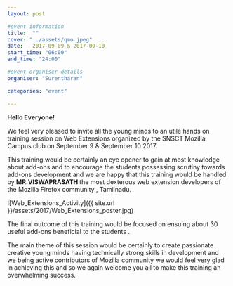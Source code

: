 ```yaml
---
layout: post

#event information
title:  ""
cover: "../assets/qmo.jpeg"
date:   2017-09-09 & 2017-09-10
start_time: "06:00"
end_time: "24:00"

#event organiser details
organiser: "Surentharan"

categories: "event"

---
```



**Hello Everyone!**
<p>We feel very pleased to invite all the young minds to an utile hands on training session on Web Extensions organized by the SNSCT Mozilla Campus club on September 9 & September 10 2017.</p>
<p>This training would be certainly an eye opener to gain at most knowledge about add-ons and to encourage the students possessing scrutiny towards add-ons development and we are happy that this training would be handled by <b>MR.VISWAPRASATH </b> the most dexterous web extension developers of the Mozilla Firefox community , Tamilnadu.</p>

![Web_Extensions_Activity]({{ site.url }}/assets/2017/Web_Extensions_poster.jpg)

<p>The final outcome of this training would be focused on ensuing about 30 useful add-ons beneficial to the students . <p>
<p>The main theme of this session would be certainly to create passionate creative young minds having technically strong skills in development and we being active contributors of Mozilla community we would feel very glad in achieving this and  so we again welcome you all to make this training an overwhelming success.</p>
